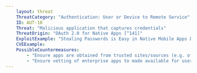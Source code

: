 ```yaml
---
    layout: threat
    ThreatCategory: "Authentication: User or Device to Remote Service"
    ID: AUT-10
    Threat: "Malicious application that captures credentials"
    ThreatOrigin: "OAuth 2.0 for Native Apps [^141]"
    ExploitExample: "Stealing Passwords is Easy in Native Mobile Apps Despite OAuth [^140]"
    CVEExample:
    PossibleCountermeasures:
        - "Ensure apps are obtained from trusted sites/sources (e.g. official app stores or developers)."
        - "Ensure vetting of enterprise apps to made available for users."
---
```

